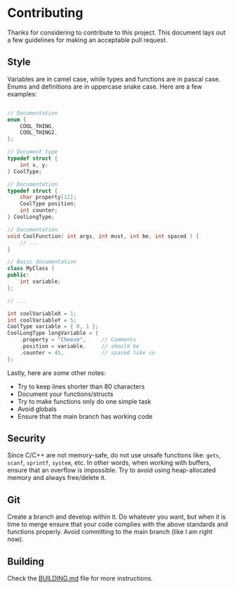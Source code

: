 # Contributing

Thanks for considering to contribute to this project. This document lays out a few guidelines for making an acceptable pull request.

## Style
Variables are in camel case, while types and functions are in pascal case. Enums and definitions are in uppercase snake case. Here are a few examples:
```c++

// Documentation
enum {
    COOL_THING,
    COOL_THING2,
};

// Document type
typedef struct {
    int x, y;
} CoolType;

// Documentation
typedef struct {
    char property[12];
    CoolType position;
    int counter;
} CoolLongType;

// Documentation
void CoolFunction( int args, int must, int be, int spaced ) {
    // ...
}

// Basic documentation
class MyClass {
public:
    int variable;
};

// ...

int coolVariableX = 1;
int coolVariableY = 5;
CoolType variable = { 0, 1 };
CoolLongType longVariable = {
    .property = "Cheese",     // Comments
    .position = variable,     // should be
    .counter = 45,            // spaced like so
};
```

Lastly, here are some other notes:
- Try to keep lines shorter than 80 characters
- Document your functions/structs
- Try to make functions only do one simple task
- Avoid globals
- Ensure that the main branch has working code

## Security
Since C/C++ are not memory-safe, do not use unsafe functions like: `gets`, `scanf`, `sprintf`, `system`, etc. In other words, when working with buffers, ensure that an overflow is impossible. Try to avoid using heap-allocated memory and always free/delete it.

## Git
Create a branch and develop within it. Do whatever you want, but when it is time to merge ensure that your code complies with the above standards and functions properly. Avoid committing to the main branch (like I am right now).

## Building
Check the [BUILDING.md](/BUILDING.md) file for more instructions.